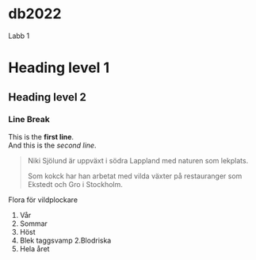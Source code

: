 # db2022
Labb 1

# Heading level 1

## Heading level 2

### Line Break

This is the **first line**.   
And this is the *second line*.

> Niki Sjölund är uppväxt i södra Lappland med naturen som lekplats. 
>
>Som kokck har han arbetat med vilda växter på restauranger som Ekstedt och Gro i Stockholm.

Flora för vildplockare
1. Vår
2. Sommar
3. Höst
  1. Blek taggsvamp
  2.Blodriska
4. Hela året

